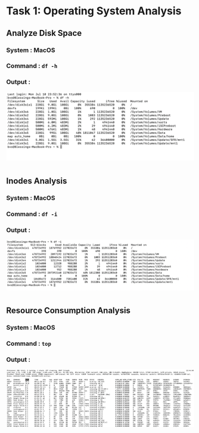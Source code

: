 # Task 1: Operating System Analysis

## Analyze Disk Space

### System : MacOS

### Command : `df -h`

### Output :

![Alt text](output1.png)

#

## Inodes Analysis

### System : MacOS

### Command : `df -i`

### Output :

![Alt text](output2.png)

#

## Resource Consumption Analysis

### System : MacOS

### Command : `top`

### Output :

![Alt text](output3.png)
